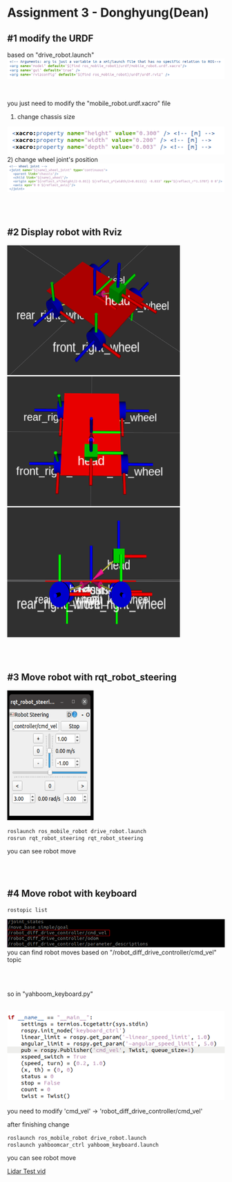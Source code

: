 # Assignment 3 - Donghyung(Dean)

## #1 modify the URDF

based on "drive_robot.launch"
<img src="./images/1.png"/>

<br/>

you just need to modify the "mobile_robot.urdf.xacro" file
<br/>
1) change chassis size
<img src="./images/2.png"/>
2) change wheel joint's position
<img src="./images/3.png"/>

<br/><br/>

## #2 Display robot with Rviz
<img src="./images/7.png" width="400" height="300"/><img src="./images/5.png" width="400" height="300"/><img src="./images/6.png" width="400" height="300"/>

<br/><br/>

## #3 Move robot with rqt_robot_steering
<img src="./images/8.png" width="200" height="300"/>

```
roslaunch ros_mobile_robot drive_robot.launch
rosrun rqt_robot_steering rqt_robot_steering
```

you can see robot move

<br/><br/>



## #4 Move robot with keyboard

```
rostopic list
```
<img src="./images/9.png"/>
you can find robot moves based on "/robot_diff_drive_controller/cmd_vel" topic

<br/><br/>

so in "yahboom_keyboard.py"

<br/>

<img src="./images/4.png"/>

you need to modify
'cmd_vel' -> 'robot_diff_drive_controller/cmd_vel'

after finishing change

```
roslaunch ros_mobile_robot drive_robot.launch
roslaunch yahboomcar_ctrl yahboom_keyboard.launch
```
you can see robot move

[Lidar Test vid](https://youtu.be/mS8J2_pSlNk)

<br/><br/>


